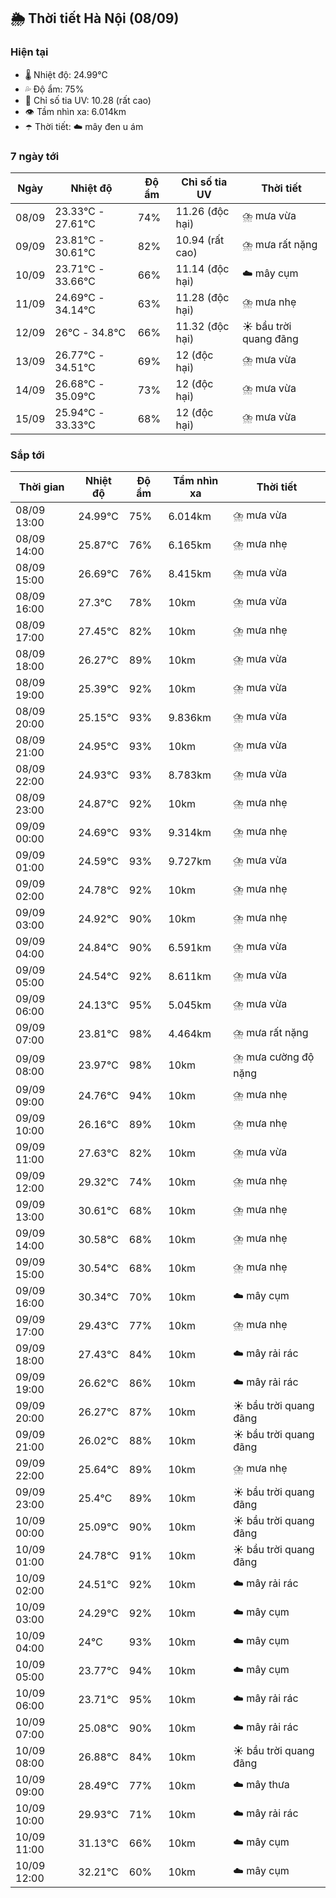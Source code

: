 ## 🌦️ Thời tiết Hà Nội (08/09)

### Hiện tại

- 🌡️ Nhiệt độ: 24.99℃
- 💦 Độ ẩm: 75%
- 🌟 Chỉ số tia UV: 10.28 (rất cao)
- 👁️ Tầm nhìn xa: 6.014km
- ☂️ Thời tiết: ☁️ mây đen u ám

### 7 ngày tới

| Ngày | Nhiệt độ | Độ ẩm | Chỉ số tia UV | Thời tiết |
| --- | --- | --- | --- | --- |
| 08/09 | 23.33℃ - 27.61℃ | 74% | 11.26 (độc hại) | ⛈️ mưa vừa |
| 09/09 | 23.81℃ - 30.61℃ | 82% | 10.94 (rất cao) | ⛈️ mưa rất nặng |
| 10/09 | 23.71℃ - 33.66℃ | 66% | 11.14 (độc hại) | ☁️ mây cụm |
| 11/09 | 24.69℃ - 34.14℃ | 63% | 11.28 (độc hại) | ⛈️ mưa nhẹ |
| 12/09 | 26℃ - 34.8℃ | 66% | 11.32 (độc hại) | ☀️ bầu trời quang đãng |
| 13/09 | 26.77℃ - 34.51℃ | 69% | 12 (độc hại) | ⛈️ mưa vừa |
| 14/09 | 26.68℃ - 35.09℃ | 73% | 12 (độc hại) | ⛈️ mưa vừa |
| 15/09 | 25.94℃ - 33.33℃ | 68% | 12 (độc hại) | ⛈️ mưa vừa |

### Sắp tới

| Thời gian | Nhiệt độ | Độ ẩm | Tầm nhìn xa | Thời tiết |
| --- | --- | --- | --- | --- |
| 08/09 13:00 | 24.99℃ | 75% | 6.014km | ⛈️ mưa vừa |
| 08/09 14:00 | 25.87℃ | 76% | 6.165km | ⛈️ mưa nhẹ |
| 08/09 15:00 | 26.69℃ | 76% | 8.415km | ⛈️ mưa vừa |
| 08/09 16:00 | 27.3℃ | 78% | 10km | ⛈️ mưa vừa |
| 08/09 17:00 | 27.45℃ | 82% | 10km | ⛈️ mưa nhẹ |
| 08/09 18:00 | 26.27℃ | 89% | 10km | ⛈️ mưa vừa |
| 08/09 19:00 | 25.39℃ | 92% | 10km | ⛈️ mưa vừa |
| 08/09 20:00 | 25.15℃ | 93% | 9.836km | ⛈️ mưa vừa |
| 08/09 21:00 | 24.95℃ | 93% | 10km | ⛈️ mưa vừa |
| 08/09 22:00 | 24.93℃ | 93% | 8.783km | ⛈️ mưa vừa |
| 08/09 23:00 | 24.87℃ | 92% | 10km | ⛈️ mưa nhẹ |
| 09/09 00:00 | 24.69℃ | 93% | 9.314km | ⛈️ mưa nhẹ |
| 09/09 01:00 | 24.59℃ | 93% | 9.727km | ⛈️ mưa vừa |
| 09/09 02:00 | 24.78℃ | 92% | 10km | ⛈️ mưa nhẹ |
| 09/09 03:00 | 24.92℃ | 90% | 10km | ⛈️ mưa nhẹ |
| 09/09 04:00 | 24.84℃ | 90% | 6.591km | ⛈️ mưa vừa |
| 09/09 05:00 | 24.54℃ | 92% | 8.611km | ⛈️ mưa vừa |
| 09/09 06:00 | 24.13℃ | 95% | 5.045km | ⛈️ mưa vừa |
| 09/09 07:00 | 23.81℃ | 98% | 4.464km | ⛈️ mưa rất nặng |
| 09/09 08:00 | 23.97℃ | 98% | 10km | ⛈️ mưa cường độ nặng |
| 09/09 09:00 | 24.76℃ | 94% | 10km | ⛈️ mưa nhẹ |
| 09/09 10:00 | 26.16℃ | 89% | 10km | ⛈️ mưa nhẹ |
| 09/09 11:00 | 27.63℃ | 82% | 10km | ⛈️ mưa vừa |
| 09/09 12:00 | 29.32℃ | 74% | 10km | ⛈️ mưa nhẹ |
| 09/09 13:00 | 30.61℃ | 68% | 10km | ⛈️ mưa nhẹ |
| 09/09 14:00 | 30.58℃ | 68% | 10km | ⛈️ mưa nhẹ |
| 09/09 15:00 | 30.54℃ | 68% | 10km | ⛈️ mưa nhẹ |
| 09/09 16:00 | 30.34℃ | 70% | 10km | ☁️ mây cụm |
| 09/09 17:00 | 29.43℃ | 77% | 10km | ⛈️ mưa nhẹ |
| 09/09 18:00 | 27.43℃ | 84% | 10km | ☁️ mây rải rác |
| 09/09 19:00 | 26.62℃ | 86% | 10km | ☁️ mây rải rác |
| 09/09 20:00 | 26.27℃ | 87% | 10km | ☀️ bầu trời quang đãng |
| 09/09 21:00 | 26.02℃ | 88% | 10km | ☀️ bầu trời quang đãng |
| 09/09 22:00 | 25.64℃ | 89% | 10km | ⛈️ mưa nhẹ |
| 09/09 23:00 | 25.4℃ | 89% | 10km | ☀️ bầu trời quang đãng |
| 10/09 00:00 | 25.09℃ | 90% | 10km | ☀️ bầu trời quang đãng |
| 10/09 01:00 | 24.78℃ | 91% | 10km | ☀️ bầu trời quang đãng |
| 10/09 02:00 | 24.51℃ | 92% | 10km | ☁️ mây rải rác |
| 10/09 03:00 | 24.29℃ | 92% | 10km | ☁️ mây cụm |
| 10/09 04:00 | 24℃ | 93% | 10km | ☁️ mây cụm |
| 10/09 05:00 | 23.77℃ | 94% | 10km | ☁️ mây cụm |
| 10/09 06:00 | 23.71℃ | 95% | 10km | ☁️ mây rải rác |
| 10/09 07:00 | 25.08℃ | 90% | 10km | ☁️ mây rải rác |
| 10/09 08:00 | 26.88℃ | 84% | 10km | ☀️ bầu trời quang đãng |
| 10/09 09:00 | 28.49℃ | 77% | 10km | ☁️ mây thưa |
| 10/09 10:00 | 29.93℃ | 71% | 10km | ☁️ mây rải rác |
| 10/09 11:00 | 31.13℃ | 66% | 10km | ☁️ mây cụm |
| 10/09 12:00 | 32.21℃ | 60% | 10km | ☁️ mây cụm |
